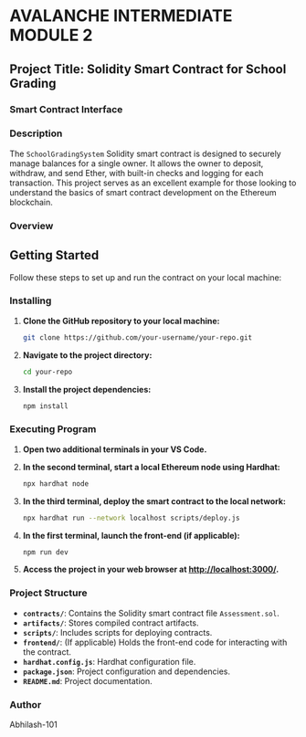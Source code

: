 
# **AVALANCHE INTERMEDIATE MODULE 2**

## Project Title: Solidity Smart Contract for School Grading 

### **Smart Contract Interface**



### **Description**
The `SchoolGradingSystem` Solidity smart contract is designed to securely manage balances for a single owner. It allows the owner to deposit, withdraw, and send Ether, with built-in checks and logging for each transaction. This project serves as an excellent example for those looking to understand the basics of smart contract development on the Ethereum blockchain.

### **Overview**


## **Getting Started**

Follow these steps to set up and run the contract on your local machine:

### **Installing**

1. **Clone the GitHub repository to your local machine:**

   ```bash
   git clone https://github.com/your-username/your-repo.git
   ```

2. **Navigate to the project directory:**

   ```bash
   cd your-repo
   ```

3. **Install the project dependencies:**

   ```bash
   npm install
   ```

### **Executing Program**

1. **Open two additional terminals in your VS Code.**

2. **In the second terminal, start a local Ethereum node using Hardhat:**

   ```bash
   npx hardhat node
   ```

3. **In the third terminal, deploy the smart contract to the local network:**

   ```bash
   npx hardhat run --network localhost scripts/deploy.js
   ```

4. **In the first terminal, launch the front-end (if applicable):**

   ```bash
   npm run dev
   ```

5. **Access the project in your web browser at [http://localhost:3000/](http://localhost:3000/).**

### **Project Structure**

- **`contracts/`**: Contains the Solidity smart contract file `Assessment.sol`.
- **`artifacts/`**: Stores compiled contract artifacts.
- **`scripts/`**: Includes scripts for deploying contracts.
- **`frontend/`**: (If applicable) Holds the front-end code for interacting with the contract.
- **`hardhat.config.js`**: Hardhat configuration file.
- **`package.json`**: Project configuration and dependencies.
- **`README.md`**: Project documentation.

### **Author**

Abhilash-101



